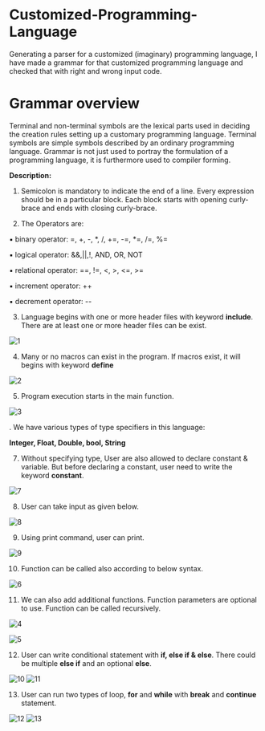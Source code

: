# Customized-Programming-Language
Generating a parser for a customized (imaginary) programming language, I have made a grammar for that customized programming language and checked that with right and wrong input code.

# Grammar overview
Terminal and non-terminal symbols are the lexical parts used in deciding the creation rules setting up a customary programming language. Terminal symbols are simple symbols described by an ordinary programming language. Grammar is not just used to portray the formulation of a programming language, it is furthermore used to compiler forming.

**Description:**

1. Semicolon is mandatory to indicate the end of a line. Every expression should be in a particular block. Each block starts with opening curly-brace and ends with closing curly-brace.

2. The Operators are:

▪ binary operator: =, +, -, *, /, +=, -=, *=, /=, %=

▪ logical operator: &&,||,!, AND, OR, NOT

▪ relational operator: ==, !=, <, >, <=, >=

▪ increment operator: ++

▪ decrement operator: --

3. Language begins with one or more header files with keyword **include**. There are at least one or more header files can be exist. 

![1](https://user-images.githubusercontent.com/43060004/137789324-43cc39ba-95d4-48b1-b3af-210b728e8b03.png)

4. Many or no macros can exist in the program. If macros exist, it will begins with keyword **define**

![2](https://user-images.githubusercontent.com/43060004/137789331-5e9bd8ee-d3c6-43d2-b81d-08cfe6af3bb9.png)

5. Program execution starts in the main function.

![3](https://user-images.githubusercontent.com/43060004/137794101-bc2476e7-ef29-4cd0-a9a1-293eb1b83ecb.png)

. We have various types of type specifiers in this language:

**Integer, Float, Double, bool, String**

7. Without specifying type, User are also allowed to declare constant & variable. But before declaring a constant, user need to write the keyword **constant**.

![7](https://user-images.githubusercontent.com/43060004/137789343-f82727d9-418d-489d-9785-e0652d51d12d.png)

8. User can take input as given below.

![8](https://user-images.githubusercontent.com/43060004/137789347-23547b2f-37d9-408b-beb7-6e1c92b02d20.png)

9. Using print command, user can print.

![9](https://user-images.githubusercontent.com/43060004/137789348-fc23386f-21ab-422f-aa6a-8ef42f2d4881.png)

10. Function can be called also according to below syntax.

![6](https://user-images.githubusercontent.com/43060004/137789340-80fcc3e1-bba1-4b4f-9484-f585daa85b59.png)

11. We can also add additional functions. Function parameters are optional to use. Function can be called recursively.

![4](https://user-images.githubusercontent.com/43060004/137789334-e60c6091-fd6d-467f-9922-32091b864cc2.png)

![5](https://user-images.githubusercontent.com/43060004/137789336-b42ef98e-6b41-4916-9e3b-8d1d8a551080.png)

12. User can write conditional statement with **if, else if & else**. There could be multiple **else if** and an optional **else**.

![10](https://user-images.githubusercontent.com/43060004/137789349-e01b1778-daae-4831-9de9-6774fa02d2d1.png)
![11](https://user-images.githubusercontent.com/43060004/137795072-e88c179c-8cfe-4ed2-9078-30323734884c.png)

13. User can run two types of loop, **for** and **while** with **break** and **continue** statement.

![12](https://user-images.githubusercontent.com/43060004/137789356-a9ee85b1-878d-4541-a081-caa568379d39.png)
![13](https://user-images.githubusercontent.com/43060004/137789359-5e208309-9792-487b-956d-f6e4a0ff759d.png)
